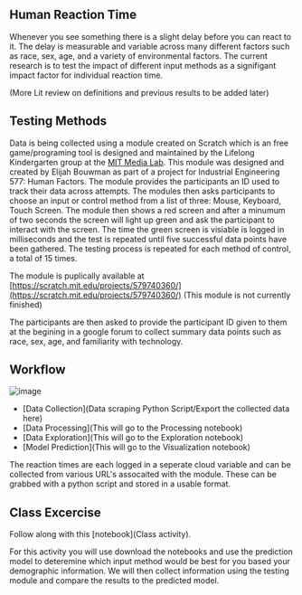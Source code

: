 ## Human Reaction Time
Whenever you see something there is a slight delay before you can react to it. The delay is measurable and variable across many different factors such as race, sex, age, and a variety of environmental factors. The current research is to test the impact of different input methods as a signifigant impact factor for individual reaction time. 

(More Lit review on definitions and previous results to be added later)

## Testing Methods  
Data is being collected using a module created on Scratch which is an free game/programing tool is designed and maintained by the Lifelong Kindergarten group at the [MIT Media Lab](https://scratch.mit.edu/about). This module was designed and created by Elijah Bouwman as part of a project for Industrial Engineering 577: Human Factors. The module provides the participants an ID used to track their data across attempts. The modules then asks participants to choose an input or control method from a list of three: Mouse, Keyboard, Touch Screen. The module then shows a red screen and after a minumum of two seconds the screen will light up green and ask the participant to interact with the screen. The time the green screen is visiable is logged in milliseconds and the test is repeated until  five successful data points have been gathered. The testing process is repeated for each method of control, a total of 15 times. 

The module is puplically available at [https://scratch.mit.edu/projects/579740360/](https://scratch.mit.edu/projects/579740360/) (This module is not currently finished)

The participants are then asked to provide the participant ID given to them at the begining in a google forum to collect summary data points such as race, sex, age, and familiarity with technology. 




## Workflow  
![image](https://user-images.githubusercontent.com/64162566/142095286-ef9170f5-a87f-4212-a7e4-4458cd858f83.png)

- [Data Collection](Data scraping Python Script/Export the collected data here)
- [Data Processing](This will go to the Processing notebook)
- [Data Exploration](This will go to the Exploration notebook)
- [Model Prediction](This will go to the Visualization notebook)

The reaction times are each logged in a seperate cloud variable and can be collected from various URL's assocaited with the module. These can be grabbed with a python script and stored in a usable format. 

## Class Excercise
Follow along with this [notebook](Class activity). 

For this activity you will use download the notebooks and use the prediction model to deteremine which input method would be best for you based your demographic information. We will then collect information using the testing module and compare the results to the predicted model. 

